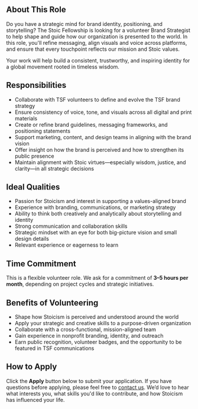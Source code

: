 ## About This Role

Do you have a strategic mind for brand identity, positioning, and storytelling? The Stoic Fellowship is looking for a volunteer Brand Strategist to help shape and guide how our organization is presented to the world. In this role, you'll refine messaging, align visuals and voice across platforms, and ensure that every touchpoint reflects our mission and Stoic values.

Your work will help build a consistent, trustworthy, and inspiring identity for a global movement rooted in timeless wisdom.

## Responsibilities

- Collaborate with TSF volunteers to define and evolve the TSF brand strategy
- Ensure consistency of voice, tone, and visuals across all digital and print materials
- Create or refine brand guidelines, messaging frameworks, and positioning statements
- Support marketing, content, and design teams in aligning with the brand vision
- Offer insight on how the brand is perceived and how to strengthen its public presence
- Maintain alignment with Stoic virtues—especially wisdom, justice, and clarity—in all strategic decisions

## Ideal Qualities

- Passion for Stoicism and interest in supporting a values-aligned brand
- Experience with branding, communications, or marketing strategy
- Ability to think both creatively and analytically about storytelling and identity
- Strong communication and collaboration skills
- Strategic mindset with an eye for both big-picture vision and small design details
- Relevant experience or eagerness to learn

## Time Commitment

This is a flexible volunteer role. We ask for a commitment of **3–5 hours per month**, depending on project cycles and strategic initiatives.

## Benefits of Volunteering

- Shape how Stoicism is perceived and understood around the world
- Apply your strategic and creative skills to a purpose-driven organization
- Collaborate with a cross-functional, mission-aligned team
- Gain experience in nonprofit branding, identity, and outreach
- Earn public recognition, volunteer badges, and the opportunity to be featured in TSF communications

## How to Apply

Click the **Apply** button below to submit your application. If you have questions before applying, please feel free to [contact us](https://stoicfellowship.com/contact). We’d love to hear what interests you, what skills you'd like to contribute, and how Stoicism has influenced your life.
